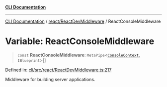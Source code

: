 [**CLI Documentation**](../../../README.md)

***

[CLI Documentation](../../../README.md) / [react/ReactDevMiddleware](../README.md) / ReactConsoleMiddleware

# Variable: ReactConsoleMiddleware

> `const` **ReactConsoleMiddleware**: `MetaPipe`\<[`ConsoleContext`](../../../declarations/interfaces/ConsoleContext.md), `IBlueprint`\>[]

Defined in: [cli/src/react/ReactDevMiddleware.ts:217](https://github.com/stonemjs/cli/blob/df49bf1f270a78a61946870e36ae0b10d02482b3/src/react/ReactDevMiddleware.ts#L217)

Middleware for building server applications.
